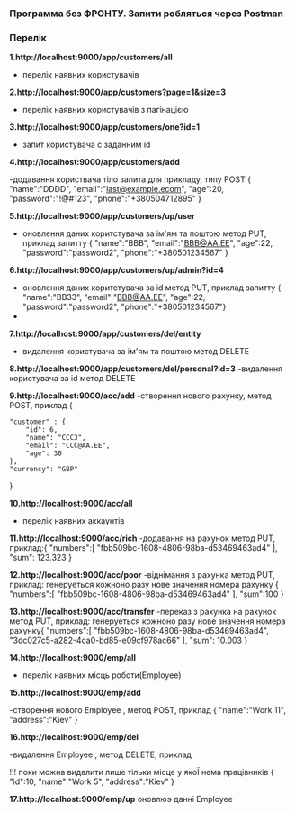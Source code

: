 
### Программа без ФРОНТУ. Запити робляться через Postman
### Перелік 

**1.http://localhost:9000/app/customers/all**
- перелік наявних користувачів

**2.http://localhost:9000/app/customers?page=1&size=3**
- перелік наявних користувачів з пагінацією


**3.http://localhost:9000/app/customers/one?id=1**
- запит  користувача с заданним id

**4.http://localhost:9000/app/customers/add**

-додавання користвача тіло запита для прикладу,  типу POST
{
"name":"DDDD",
"email":"last@example.ecom",
"age":20,
"password":"!@#123",
"phone":"+380504712895"
}

**5.http://localhost:9000/app/customers/up/user**
- оновлення даних коритстувача за ім'ям та поштою метод PUT,
приклад запитту
  {   "name":"BBB",
  "email":"BBB@AA.EE",
  "age":22,
  "password":"password2",
  "phone":"+380501234567"
  }


**6.http://localhost:9000/app/customers/up/admin?id=4**
- оновлення даних коритстувача за id метод PUT,
приклад запитту {
  "name":"BB33",
  "email":"BBB@AA.EE",
  "age":22,
  "password":"password2",
  "phone":"+380501234567"}
- 
**7.http://localhost:9000/app/customers/del/entity**
- видалення користувача за ім'ям та поштою метод DELETE

**8.http://localhost:9000/app/customers/del/personal?id=3**
-видалення користувача за id метод DELETE

**9.http://localhost:9000/aсс/add**
-створення нового рахунку, метод POST,
приклад {

    "customer" : {
        "id": 6,
        "name": "CCC3",
        "email": "CCC@AA.EE",
        "age": 30
    },
    "currency": "GBP"
}

**10.http://localhost:9000/acc/all**
- перелік наявних аккаунтів

**11.http://localhost:9000/acc/rich**
-додавання на рахунок метод  PUT,
приклад:{
"numbers":[
"fbb509bc-1608-4806-98ba-d53469463ad4"
],
"sum":  123.323
}

**12.http://localhost:9000/acc/poor**
-віднімання з рахунка метод  PUT,
приклад: генеруеться кожноно разу нове значення номера рахунку {
"numbers":[
"fbb509bc-1608-4806-98ba-d53469463ad4"
],
"sum":100
}

**13.http://localhost:9000/acc/transfer**
-переказ з рахунка на рахунок метод  PUT,
приклад: генеруеться кожноно разу нове значення номера рахунку{
"numbers":[
         "fbb509bc-1608-4806-98ba-d53469463ad4",
         "3dc027c5-a282-4ca0-bd85-e09cf978ac66"
    ],
    "sum": 10.003
}

**14.http://localhost:9000/emp/all**

- перелік наявних місць роботи(Employee)

**15.http://localhost:9000/emp/add**

-створення нового Employee  , метод POST,
приклад
{
"name":"Work 11",
"address":"Kiev"
}

**16.http://localhost:9000/emp/del**

-видалення Employee  , метод DELETE,
приклад

!!! поки можна видалити лише тільки місце у якоЇ
нема працівників
{
"id":10,
"name":"Work 5",
"address":"Kiev"
}

**17.http://localhost:9000/emp/up**
оновлюэ данні Employee


